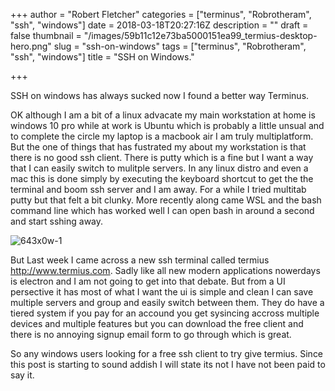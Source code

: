 +++
author = "Robert Fletcher"
categories = ["terminus", "Robrotheram", "ssh", "windows"]
date = 2018-03-18T20:27:16Z
description = ""
draft = false
thumbnail = "/images/59b11c12e73ba5000151ea99_termius-desktop-hero.png"
slug = "ssh-on-windows"
tags = ["terminus", "Robrotheram", "ssh", "windows"]
title = "SSH on Windows."

+++


SSH on windows has always sucked now I found a better way Terminus. 

OK although I am a bit of a linux advacate my main workstation at home is windows 10 pro while at work is Ubuntu which is probably a little unsual and to complete the circle my laptop is a macbook air I am truly multiplatform.  But the one of things that has fustrated my about my workstation is that there is no good ssh client. There is putty which is a fine but I want a way that I can easily switch to mulitple servers. In any linux distro and even a mac this is done simply by executing the keyboard shortcut to get the the terminal and boom ssh server and I am away. For a while I tried multitab putty but that felt a bit clunky. More recently along came WSL and the bash command line which has worked well I can open bash in around a second and start sshing away. 

![643x0w-1](/images/643x0w-1.png)

But Last week I came across a new ssh terminal called termius http://www.termius.com. Sadly like all new modern applications nowerdays is electron and I am not going to get into that debate. But from a UI persective it has most of what I want the ui is simple and clean I can save multiple servers and group and easily switch between them. They do have a tiered system if you pay for an accound you get sysincing accross multiple devices and multiple features but you can download the free client and there is no annoying signup email form to go through which is great. 

So any windows users looking for a free ssh client to try give termius. Since this post is starting to sound addish I will state its not I have not been paid to say it.

